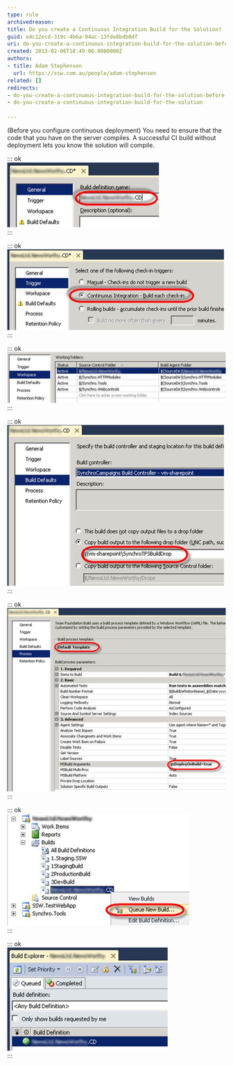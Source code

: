 ```yaml
---
type: rule
archivedreason: 
title: Do you create a Continuous Integration Build for the Solution?
guid: e4c12ecd-319c-4b6a-94ac-13fde8bdb0df
uri: do-you-create-a-continuous-integration-build-for-the-solution-before-configuring-continuous-deployment
created: 2013-02-06T18:49:06.0000000Z
authors:
- title: Adam Stephensen
  url: https://ssw.com.au/people/adam-stephensen
related: []
redirects:
- do-you-create-a-continuous-integration-build-for-the-solution-before-configuring-continuous-deployment
- do-you-create-a-continuous-integration-build-for-the-solution

---
```


(Before you configure continuous deployment) You need to ensure that the code that you have on the server compiles. A successful CI build without deployment lets you know the solution will compile.

<!--endintro-->


::: ok  
![Figure: The Build definition name should include the project name. The reason for this is that builds for all solutions are placed in the same folder, and including the build name makes the Build Drop folder organised](ci-build-1.jpg)  
:::


::: ok  
![Figure: On the Trigger tab choose Continuous Integration. This ensures that each check-in results in a build](ci-build-2.jpg)  
:::


::: ok  
![Figure: On the Workspace tab you need to include all source control folders that are required for the build](ci-build-3.jpg)  
:::


::: ok  
![Figure: Enter the path to your Drop Folder (where you drop your builds)](ci-build-4.jpg)  
:::


::: ok  
![Figure: Choose the Default Build template and enter the DeployOnBuild argument to the MSBuild Arguments parameter of the build template](ci-build-5.jpg)  
:::


::: ok  
![Figure: Queue a build, to ensure our CI build is working correctly](ci-build-6.jpg)  
:::


::: ok  
![Figure: Before we setup continuous deployment it is important to get a successful basic CI build](ci-build-7.jpg)  
:::
